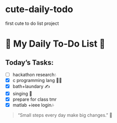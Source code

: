 # cute-daily-todo
first cute to do list project 
# 🌸 My Daily To-Do List 🌸

## Today’s Tasks:
- [ ] hackathon research💧
- [x] c programming lang 🧘‍♀️
- [x] bath+laundary ✍️
- [x] singing 🎨
- [x] prepare for class tmr
- [x] matlab +ieee login🎶

> “Small steps every day make big changes.” 💛

